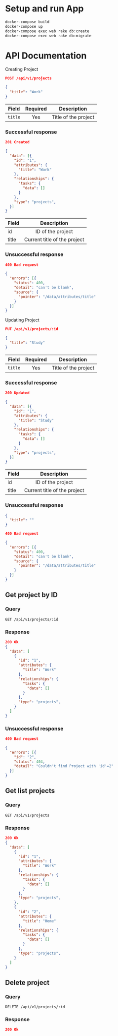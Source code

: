 # Setup and run App
```sh
docker-compose build
docker-compose up
docker-compose exec web rake db:create
docker-compose exec web rake db:migrate
```

# API Documentation
Creating Project
```json
POST /api/v1/projects

{
  "title": "Work"
}
```
| Field       | Required | Description |
| ---------- |:------------:|:------------:|
| `title`       | Yes           | Title of the project|
### Successful response
```json
201 Created

{
  "data": [{
    "id": "1",
    "attributes": {
      "title": "Work"
    },
    "relationships": {
      "tasks": {
        "data": []
      }
    },
    "type": "projects",
  }]
}
```
| Field   | Description |
| ------ |:------------:|
| id     | ID of the project|
| title | Current title of the project|
### Unsuccessful response
```json
400 Bad request

{
  "errors": [{
    "status": 400,
    "detail": "can't be blank",
    "source": {
      "pointer": "/data/attributes/title"
    }
  }]
}
```
Updating Project
```json
PUT /api/v1/projects/:id

{
  "title": "Study"
}
```
| Field       | Required | Description |
| ---------- |:------------:|:------------:|
| `title`       | Yes           | Title of the project|
### Successful response
```json
200 Updated

{
  "data": [{
    "id": "1",
    "attributes": {
      "title": "Study"
    },
    "relationships": {
      "tasks": {
        "data": []
      }
    },
    "type": "projects",
  }]
}
```
| Field   | Description |
| ------ |:------------:|
| id     | ID of the project|
| title | Current title of the project|
### Unsuccessful response
```json
{
  "title": ""
}

400 Bad request

{
  "errors": [{
    "status": 400,
    "detail": "can't be blank",
    "source": {
      "pointer": "/data/attributes/title"
    }
  }]
}
```
## Get project by ID
### Query
```
GET /api/v1/projects/:id
```
### Response
```json
200 Ok
{
  "data": [
    {
      "id": "1",
      "attributes": {
        "title": "Work"
      },
      "relationships": {
        "tasks": {
          "data": []
        }
      },
      "type": "projects",
    }
  ]
}
```
### Unsuccessful response
```json
400 Bad request

{
  "errors": [{
    "id": "2",
    "status": 404,
    "detail": "Couldn't find Project with 'id'=2"
  }]
}
```
## Get list projects
### Query
```
GET /api/v1/projects
```
### Response
```json
200 Ok
{
  "data": [
    {
      "id": "1",
      "attributes": {
        "title": "Work"
      },
      "relationships": {
        "tasks": {
          "data": []
        }
      },
      "type": "projects",
    },
    {
      "id": "2",
      "attributes": {
        "title": "Home"
      },
      "relationships": {
        "tasks": {
          "data": []
        }
      },
      "type": "projects",
    }
  ]
}
```
## Delete project
### Query
```
DELETE /api/v1/projects/:id
```
### Response
```json
200 Ok
```
